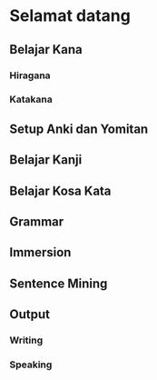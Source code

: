 # Selamat datang 


## Belajar Kana
### Hiragana
### Katakana
## Setup Anki dan Yomitan
## Belajar Kanji
## Belajar Kosa Kata
## Grammar
## Immersion 
## Sentence Mining
## Output
### Writing
### Speaking 